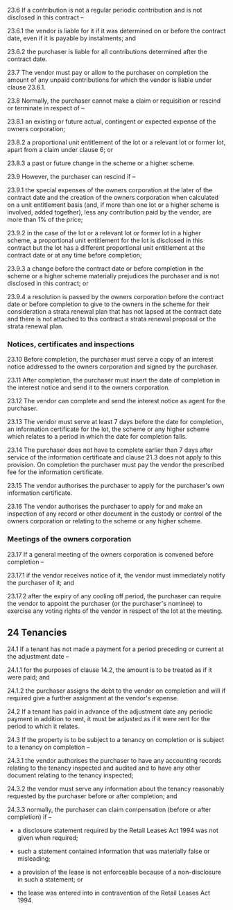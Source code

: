 23.6 If a contribution is not a regular periodic contribution and is not disclosed in this contract –

23.6.1 the vendor is liable for it if it was determined on or before the contract date, even if it is payable by instalments; and

23.6.2 the purchaser is liable for all contributions determined after the contract date.

23.7 The vendor must pay or allow to the purchaser on completion the amount of any unpaid contributions for which the vendor is liable under clause 23.6.1.

23.8 Normally, the purchaser cannot make a claim or requisition or rescind or terminate in respect of –

23.8.1 an existing or future actual, contingent or expected expense of the owners corporation;

23.8.2 a proportional unit entitlement of the lot or a relevant lot or former lot, apart from a claim under clause 6; or

23.8.3 a past or future change in the scheme or a higher scheme.

23.9 However, the purchaser can rescind if –

23.9.1 the special expenses of the owners corporation at the later of the contract date and the creation of the owners corporation when calculated on a unit entitlement basis (and, if more than one lot or a higher scheme is involved, added together), less any contribution paid by the vendor, are more than 1% of the price;

23.9.2 in the case of the lot or a relevant lot or former lot in a higher scheme, a proportional unit entitlement for the lot is disclosed in this contract but the lot has a different proportional unit entitlement at the contract date or at any time before completion;

23.9.3 a change before the contract date or before completion in the scheme or a higher scheme materially prejudices the purchaser and is not disclosed in this contract; or

23.9.4 a resolution is passed by the owners corporation before the contract date or before completion to give to the owners in the scheme for their consideration a strata renewal plan that has not lapsed at the contract date and there is not attached to this contract a strata renewal proposal or the strata renewal plan.

### Notices, certificates and inspections

23.10 Before completion, the purchaser must serve a copy of an interest notice addressed to the owners corporation and signed by the purchaser.

23.11 After completion, the purchaser must insert the date of completion in the interest notice and send it to the owners corporation.

23.12 The vendor can complete and send the interest notice as agent for the purchaser.

23.13 The vendor must serve at least 7 days before the date for completion, an information certificate for the lot, the scheme or any higher scheme which relates to a period in which the date for completion falls.

23.14 The purchaser does not have to complete earlier than 7 days after service of the information certificate and clause 21.3 does not apply to this provision. On completion the purchaser must pay the vendor the prescribed fee for the information certificate.

23.15 The vendor authorises the purchaser to apply for the purchaser's own information certificate.

23.16 The vendor authorises the purchaser to apply for and make an inspection of any record or other document in the custody or control of the owners corporation or relating to the scheme or any higher scheme.

### Meetings of the owners corporation

23.17 If a general meeting of the owners corporation is convened before completion –

23.17.1 if the vendor receives notice of it, the vendor must immediately notify the purchaser of it; and

23.17.2 after the expiry of any cooling off period, the purchaser can require the vendor to appoint the purchaser (or the purchaser's nominee) to exercise any voting rights of the vendor in respect of the lot at the meeting.

## 24 Tenancies

24.1 If a tenant has not made a payment for a period preceding or current at the adjustment date –

24.1.1 for the purposes of clause 14.2, the amount is to be treated as if it were paid; and

24.1.2 the purchaser assigns the debt to the vendor on completion and will if required give a further assignment at the vendor's expense.

24.2 If a tenant has paid in advance of the adjustment date any periodic payment in addition to rent, it must be adjusted as if it were rent for the period to which it relates.

24.3 If the property is to be subject to a tenancy on completion or is subject to a tenancy on completion –

24.3.1 the vendor authorises the purchaser to have any accounting records relating to the tenancy inspected and audited and to have any other document relating to the tenancy inspected;

24.3.2 the vendor must serve any information about the tenancy reasonably requested by the purchaser before or after completion; and

24.3.3 normally, the purchaser can claim compensation (before or after completion) if –

* a disclosure statement required by the Retail Leases Act 1994 was not given when required;

* such a statement contained information that was materially false or misleading;

* a provision of the lease is not enforceable because of a non-disclosure in such a statement; or

* the lease was entered into in contravention of the Retail Leases Act 1994.